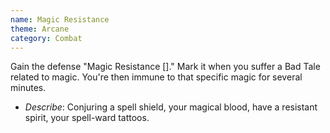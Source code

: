 ```yaml
---
name: Magic Resistance
theme: Arcane
category: Combat
---
```


Gain the defense "Magic Resistance []." Mark it when you suffer a Bad Tale related to magic. You're then immune to that specific magic for several minutes. 

* *Describe*: Conjuring a spell shield, your magical blood, have a resistant spirit, your spell-ward tattoos.